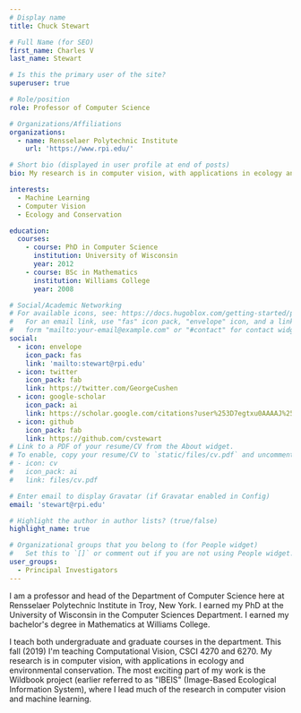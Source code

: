 ```yaml
---
# Display name
title: Chuck Stewart

# Full Name (for SEO)
first_name: Charles V
last_name: Stewart

# Is this the primary user of the site?
superuser: true

# Role/position
role: Professor of Computer Science

# Organizations/Affiliations
organizations:
  - name: Rensselaer Polytechnic Institute
    url: 'https://www.rpi.edu/'

# Short bio (displayed in user profile at end of posts)
bio: My research is in computer vision, with applications in ecology and environmental conservation. The most exciting part of my work is the Wildbook project (earlier referred to as "IBEIS" (Image-Based Ecological Information System), where I lead much of the research in computer vision and machine learning. 

interests:
  - Machine Learning
  - Computer Vision 
  - Ecology and Conservation

education:
  courses:
    - course: PhD in Computer Science
      institution: University of Wisconsin
      year: 2012
    - course: BSc in Mathematics
      institution: Williams College
      year: 2008

# Social/Academic Networking
# For available icons, see: https://docs.hugoblox.com/getting-started/page-builder/#icons
#   For an email link, use "fas" icon pack, "envelope" icon, and a link in the
#   form "mailto:your-email@example.com" or "#contact" for contact widget.
social:
  - icon: envelope
    icon_pack: fas
    link: 'mailto:stewart@rpi.edu'
  - icon: twitter
    icon_pack: fab
    link: https://twitter.com/GeorgeCushen
  - icon: google-scholar
    icon_pack: ai
    link: https://scholar.google.com/citations?user%253D7egtxu0AAAAJ%2526hl%253Den
  - icon: github
    icon_pack: fab
    link: https://github.com/cvstewart
# Link to a PDF of your resume/CV from the About widget.
# To enable, copy your resume/CV to `static/files/cv.pdf` and uncomment the lines below.
# - icon: cv
#   icon_pack: ai
#   link: files/cv.pdf

# Enter email to display Gravatar (if Gravatar enabled in Config)
email: 'stewart@rpi.edu'

# Highlight the author in author lists? (true/false)
highlight_name: true

# Organizational groups that you belong to (for People widget)
#   Set this to `[]` or comment out if you are not using People widget.
user_groups:
  - Principal Investigators
---
```


I am a professor and head of the Department of Computer Science here at Rensselaer Polytechnic Institute in Troy, New York. I earned my PhD at the University of Wisconsin in the Computer Sciences Department. I earned my bachelor's degree in Mathematics at Williams College.

I teach both undergraduate and graduate courses in the department. This fall (2019) I'm teaching Computational Vision, CSCI 4270 and 6270. My research is in computer vision, with applications in ecology and environmental conservation. The most exciting part of my work is the Wildbook project (earlier referred to as "IBEIS" (Image-Based Ecological Information System), where I lead much of the research in computer vision and machine learning. 
